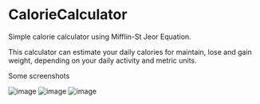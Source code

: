 # CalorieCalculator
Simple calorie calculator using Mifflin-St Jeor Equation.

This calculator can estimate your daily calories for maintain, lose and gain weight, depending on your daily activity and metric units.

Some screenshots

![image](https://github.com/hiuseinlesho/CalorieCalculator/assets/133807047/5a62a515-4ec4-44f1-8d0a-985c103f8a2f)
![image](https://github.com/hiuseinlesho/CalorieCalculator/assets/133807047/be7d3897-25ec-4a64-a5e3-6570146f188c)
![image](https://github.com/hiuseinlesho/CalorieCalculator/assets/133807047/c1e61e80-d0a0-483c-9d65-7c6539181c38)
